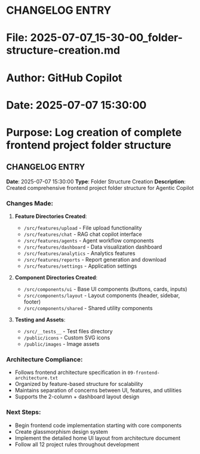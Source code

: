 # CHANGELOG ENTRY
# File: 2025-07-07_15-30-00_folder-structure-creation.md
# Author: GitHub Copilot
# Date: 2025-07-07 15:30:00
# Purpose: Log creation of complete frontend project folder structure

## CHANGELOG ENTRY
**Date**: 2025-07-07 15:30:00
**Type**: Folder Structure Creation
**Description**: Created comprehensive frontend project folder structure for Agentic Copilot

### Changes Made:
1. **Feature Directories Created**:
   - `/src/features/upload` - File upload functionality
   - `/src/features/chat` - RAG chat copilot interface
   - `/src/features/agents` - Agent workflow components
   - `/src/features/dashboard` - Data visualization dashboard
   - `/src/features/analytics` - Analytics features
   - `/src/features/reports` - Report generation and download
   - `/src/features/settings` - Application settings

2. **Component Directories Created**:
   - `/src/components/ui` - Base UI components (buttons, cards, inputs)
   - `/src/components/layout` - Layout components (header, sidebar, footer)
   - `/src/components/shared` - Shared utility components

3. **Testing and Assets**:
   - `/src/__tests__` - Test files directory
   - `/public/icons` - Custom SVG icons
   - `/public/images` - Image assets

### Architecture Compliance:
- Follows frontend architecture specification in `09-frontend-architecture.txt`
- Organized by feature-based structure for scalability
- Maintains separation of concerns between UI, features, and utilities
- Supports the 2-column + dashboard layout design

### Next Steps:
- Begin frontend code implementation starting with core components
- Create glassmorphism design system
- Implement the detailed home UI layout from architecture document
- Follow all 12 project rules throughout development
